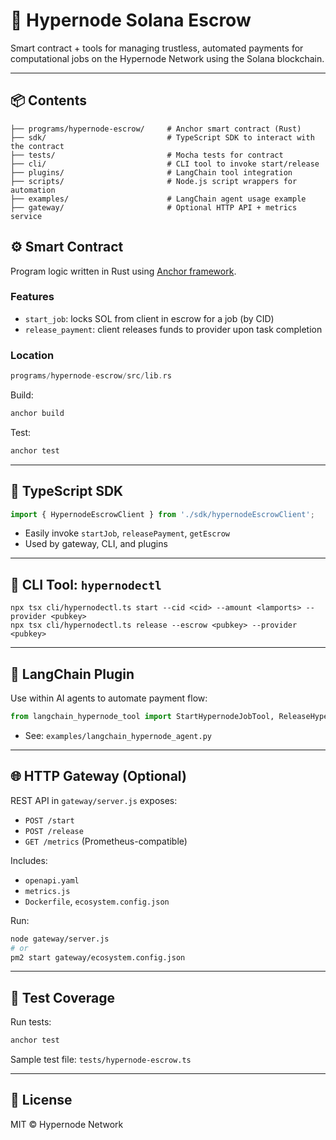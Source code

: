 # 🧾 Hypernode Solana Escrow

Smart contract + tools for managing trustless, automated payments for computational jobs on the Hypernode Network using the Solana blockchain.

---

## 📦 Contents

```
├── programs/hypernode-escrow/     # Anchor smart contract (Rust)
├── sdk/                           # TypeScript SDK to interact with the contract
├── tests/                         # Mocha tests for contract
├── cli/                           # CLI tool to invoke start/release
├── plugins/                       # LangChain tool integration
├── scripts/                       # Node.js script wrappers for automation
├── examples/                      # LangChain agent usage example
├── gateway/                       # Optional HTTP API + metrics service
```

## ⚙️ Smart Contract

Program logic written in Rust using [Anchor framework](https://book.anchor-lang.com/).

### Features
- `start_job`: locks SOL from client in escrow for a job (by CID)
- `release_payment`: client releases funds to provider upon task completion

### Location
```rust
programs/hypernode-escrow/src/lib.rs
```

Build:
```bash
anchor build
```

Test:
```bash
anchor test
```

---

## 🧪 TypeScript SDK

```ts
import { HypernodeEscrowClient } from './sdk/hypernodeEscrowClient';
```
- Easily invoke `startJob`, `releasePayment`, `getEscrow`
- Used by gateway, CLI, and plugins

---

## 🔧 CLI Tool: `hypernodectl`

```
npx tsx cli/hypernodectl.ts start --cid <cid> --amount <lamports> --provider <pubkey>
npx tsx cli/hypernodectl.ts release --escrow <pubkey> --provider <pubkey>
```

---

## 🤖 LangChain Plugin

Use within AI agents to automate payment flow:
```py
from langchain_hypernode_tool import StartHypernodeJobTool, ReleaseHypernodePaymentTool
```
- See: `examples/langchain_hypernode_agent.py`

---

## 🌐 HTTP Gateway (Optional)

REST API in `gateway/server.js` exposes:
- `POST /start`
- `POST /release`
- `GET /metrics` (Prometheus-compatible)

Includes:
- `openapi.yaml`
- `metrics.js`
- `Dockerfile`, `ecosystem.config.json`

Run:
```bash
node gateway/server.js
# or
pm2 start gateway/ecosystem.config.json
```

---

## 🧪 Test Coverage

Run tests:
```bash
anchor test
```

Sample test file: `tests/hypernode-escrow.ts`

---

## 🪪 License
MIT © Hypernode Network
